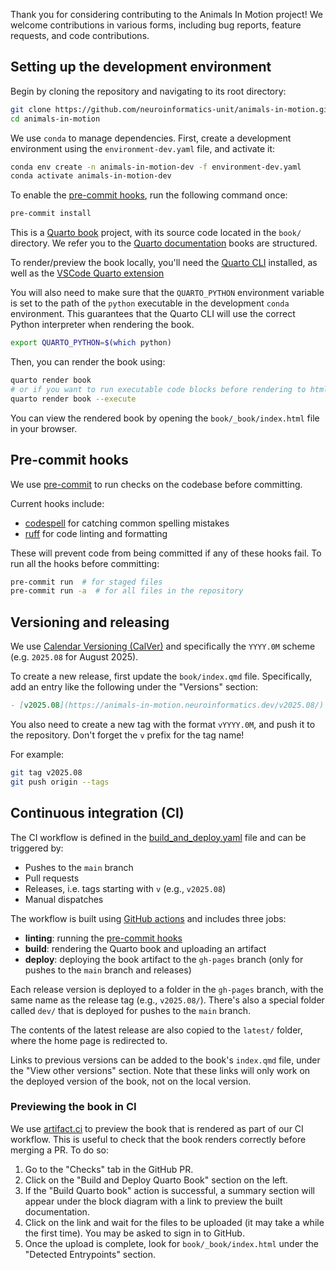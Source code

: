 Thank you for considering contributing to the Animals In Motion project! We welcome contributions in various forms, including bug reports, feature requests, and code contributions.

## Setting up the development environment

Begin by cloning the repository and navigating to its root directory:

```bash
git clone https://github.com/neuroinformatics-unit/animals-in-motion.git
cd animals-in-motion
```

We use `conda` to manage dependencies.
First, create a development environment using the `environment-dev.yaml` file, and activate it:

```bash
conda env create -n animals-in-motion-dev -f environment-dev.yaml
conda activate animals-in-motion-dev
```

To enable the [pre-commit hooks](#pre-commit-hooks), run the following command once:

```bash
pre-commit install
```

This is a [Quarto book](https://quarto.org/docs/books/index.html) project, with its source code located in the `book/` directory.
We refer you to the [Quarto documentation](https://quarto.org/docs/books/index.html) books are structured.

To render/preview the book locally, you'll need the [Quarto CLI](https://quarto.org/docs/get-started/) installed,
as well as the [VSCode Quarto extension](https://quarto.org/docs/get-started/hello/vscode.html)

You will also need to make sure that the `QUARTO_PYTHON` environment variable is set to the path of the `python` executable in the development `conda` environment.
This guarantees that the Quarto CLI will use the correct Python interpreter when rendering the book.

```bash
export QUARTO_PYTHON=$(which python)
```

Then, you can render the book using:

```bash
quarto render book
# or if you want to run executable code blocks before rendering to html
quarto render book --execute
```

You can view the rendered book by opening the `book/_book/index.html` file in your browser.

## Pre-commit hooks

We use [pre-commit](https://pre-commit.com/) to run checks on the codebase before committing.

Current hooks include:
- [codespell](https://github.com/codespell-project/codespell) for catching common spelling mistakes
- [ruff](https://github.com/astral-sh/ruff) for code linting and formatting

These will prevent code from being committed if any of these hooks fail.
To run all the hooks before committing:

```sh
pre-commit run  # for staged files
pre-commit run -a  # for all files in the repository
```

## Versioning and releasing

We use [Calendar Versioning (CalVer)](https://calver.org/) and specifically the `YYYY.0M` scheme (e.g. `2025.08` for August 2025).

To create a new release, first update the `book/index.qmd` file. Specifically, add an entry like the following under the "Versions" section:
```md
- [v2025.08](https://animals-in-motion.neuroinformatics.dev/v2025.08/): Version used for the inaugural workshop in August 2025
```

You also need to create a new tag with the format `vYYYY.0M`, and push it to the repository. Don't forget the `v` prefix for the tag name!

For example:

```bash
git tag v2025.08
git push origin --tags
```

## Continuous integration (CI)
The CI workflow is defined in the [build_and_deploy.yaml](.github/workflows/build_and_deploy.yaml) file and can be triggered by:

- Pushes to the `main` branch
- Pull requests
- Releases, i.e. tags starting with `v` (e.g., `v2025.08`)
- Manual dispatches

The workflow is built using [GitHub actions](https://docs.github.com/en/actions) and includes three jobs:

- **linting**: running the [pre-commit hooks](#pre-commit-hooks)
- **build**: rendering the Quarto book and uploading an artifact
- **deploy**: deploying the book artifact to the `gh-pages` branch (only for pushes to the `main` branch and releases)

Each release version is deployed to a folder in the `gh-pages` branch, with the same name as the release tag (e.g., `v2025.08/`).
There's also a special folder called `dev/` that is deployed for pushes to the `main` branch.

The contents of the latest release are also copied to the `latest/` folder, where the home page is redirected to.

Links to previous versions can be added to the book's `index.qmd` file, under the "View other versions" section. Note that these links will only work on the deployed version of the book, not on the local version.

### Previewing the book in CI
We use [artifact.ci](https://artifact.ci/) to preview the book that is rendered as part of our CI workflow. This is useful to check that the book renders correctly before merging a PR. To do so:

1. Go to the "Checks" tab in the GitHub PR.
2. Click on the "Build and Deploy Quarto Book" section on the left.
3. If the "Build Quarto book" action is successful, a summary section will appear under the block diagram with a link to preview the built documentation.
4. Click on the link and wait for the files to be uploaded (it may take a while the first time). You may be asked to sign in to GitHub.
5. Once the upload is complete, look for `book/_book/index.html` under the "Detected Entrypoints" section.
